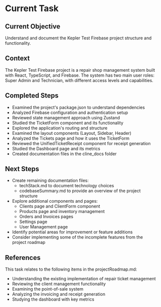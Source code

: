 # Current Task

## Current Objective
Understand and document the Kepler Test Firebase project structure and functionality.

## Context
The Kepler Test Firebase project is a repair shop management system built with React, TypeScript, and Firebase. The system has two main user roles: Super Admin and Technician, with different access levels and capabilities.

## Completed Steps
- Examined the project's package.json to understand dependencies
- Analyzed Firebase configuration and authentication setup
- Reviewed state management approach using Zustand
- Studied the TicketForm component and its functionality
- Explored the application's routing and structure
- Examined the layout components (Layout, Sidebar, Header)
- Analyzed the Tickets page and how it uses the TicketForm
- Reviewed the UnifiedTicketReceipt component for receipt generation
- Studied the Dashboard page and its metrics
- Created documentation files in the cline_docs folder

## Next Steps
- Create remaining documentation files:
  - techStack.md to document technology choices
  - codebaseSummary.md to provide an overview of the project structure
- Explore additional components and pages:
  - Clients page and ClientForm component
  - Products page and inventory management
  - Orders and Invoices pages
  - Settings page
  - User Management page
- Identify potential areas for improvement or feature additions
- Consider implementing some of the incomplete features from the project roadmap

## References
This task relates to the following items in the projectRoadmap.md:
- Understanding the existing implementation of repair ticket management
- Reviewing the client management functionality
- Examining the point-of-sale system
- Analyzing the invoicing and receipt generation
- Studying the dashboard with key metrics
